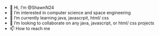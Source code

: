 - 👋 Hi, I’m @ShawnN24
- 👀 I’m interested in computer science and space engineering 
- 🌱 I’m currently learning java, javascrpit, html/ css
- 💞️ I’m looking to collaborate on any java, javascript, or html/ css projects
- 📫 How to reach me 

<!---
ShawnN24/ShawnN24 is a ✨ special ✨ repository because its `README.md` (this file) appears on your GitHub profile.
You can click the Preview link to take a look at your changes.
--->
